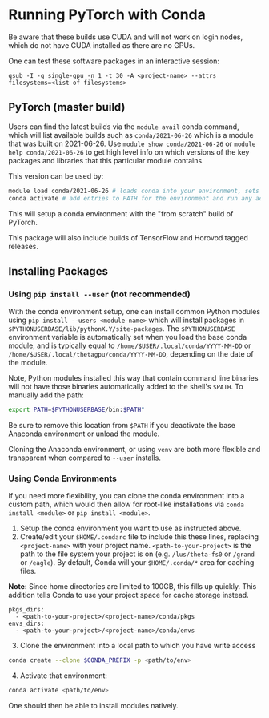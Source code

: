 # Running PyTorch with Conda
Be aware that these builds use CUDA and will not work on login nodes, which do not have CUDA installed as there are no GPUs.

One can test these software packages in an interactive session:
```
qsub -I -q single-gpu -n 1 -t 30 -A <project-name> --attrs filesystems=<list of filesystems>
```

## PyTorch (master build)

Users can find the latest builds via the `module avail` conda command, which will list available builds such as `conda/2021-06-26` which is a module that was built on 2021-06-26. Use `module show conda/2021-06-26` or `module help conda/2021-06-26` to get high level info on which versions of the key packages and libraries that this particular module contains. 

This version can be used by:
```bash
module load conda/2021-06-26 # loads conda into your environment, sets up appropriate CUDA libraries and environment variables
conda activate # add entries to PATH for the environment and run any activation scripts that the environment may contain
```

This will setup a conda environment with the "from scratch" build of PyTorch.

This package will also include builds of TensorFlow and Horovod tagged releases.

## Installing Packages
### Using `pip install --user` (not recommended)
With the conda environment setup, one can install common Python modules using `pip install --users <module-name>` which will install packages in `$PYTHONUSERBASE/lib/pythonX.Y/site-packages`. The `$PYTHONUSERBASE` environment variable is automatically set when you load the base conda module, and is typically equal to `/home/$USER/.local/conda/YYYY-MM-DD` or  `/home/$USER/.local/thetagpu/conda/YYYY-MM-DD`, depending on the date of the module. 

Note, Python modules installed this way that contain command line binaries will not have those binaries automatically added to the shell's `$PATH`. To manually add the path:
```bash
export PATH=$PYTHONUSERBASE/bin:$PATH"
```
Be sure to remove this location from `$PATH` if you deactivate the base Anaconda environment or unload the module. 

Cloning the Anaconda environment, or using `venv` are both more flexible and transparent when compared to `--user` installs. 

### Using Conda Environments
If you need more flexibility, you can clone the conda environment into a custom path, which would then allow for root-like installations via `conda install <module>` or `pip install <module>`.

1. Setup the conda environment you want to use as instructed above.
2. Create/edit your `$HOME/.condarc` file to include this these lines, replacing `<project-name>` with your project name. `<path-to-your-project>` is the path to the file system your project is on (e.g. `/lus/theta-fs0` or `/grand `or `/eagle`). By default, Conda will your `$HOME/.conda/*` area for caching files. 

**Note:** Since home directories are limited to 100GB, this fills up quickly. This addition tells Conda to use your project space for cache storage instead.

```
pkgs_dirs: 
  - <path-to-your-project>/<project-name>/conda/pkgs 
envs_dirs: 
  - <path-to-your-project>/<project-name>/conda/envs
```

3. Clone the environment into a local path to which you have write access
```bash
conda create --clone $CONDA_PREFIX -p <path/to/env>
```
4. Activate that environment:
```bash
conda activate <path/to/env>
```

One should then be able to install modules natively.
